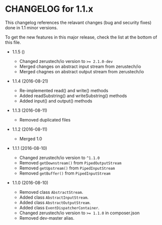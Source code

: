 CHANGELOG for 1.1.x
=====================

This changelog references the relavant changes (bug and security fixes) done in
1.1 minor versions.

To get the new features in this major release, check the list at the bottom of
this file.

* 1.1.5 ()
    * Changed zerustech/io version to ``>= 2.1.0-dev``
    * Merged changes on abstract input stream from zerustech/io
    * Merged chagnes on abstract output stream from zerustech/io

* 1.1.4 (2016-08-21)
    * Re-implemented read() and write() methods
    * Added readSubstring() and writeSubstring() methods
    * Added input() and output() methods

* 1.1.3 (2016-08-11)
    * Removed duplicated files

* 1.1.2 (2016-08-11)
    * Merged 1.0

* 1.1.1 (2016-08-10)
    * Changed zerustech/io version to ``^1.1.0``
    * Removed ``getDownstream()`` from ``PipedOutputStream``
    * Removed ``getUpstream()`` from ``PipedInputStream``
    * Removed ``getBuffer()`` from ``PipedInputStream``

* 1.1.0 (2016-08-10)
    * Removed class ``AbstractStream``.
    * Added class ``AbstractInputStream``.
    * Added class ``AbstractOutputStream``.
    * Added class ``EventDispatcherContainer``.
    * Changed zerustech/io version to ``>= 1.1.0`` in composer.json
    * Removed dev-master alias.
